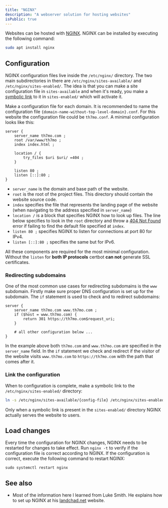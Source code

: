 ```yaml
---
title: "NGINX"
description: "A webserver solution for hosting websites"
isPublic: true
---
```


Websites can be hosted with [NGINX](https://www.nginx.com/).
NGINX can be installed by executing the following command:

```sh
sudo apt install nginx
```

## Configuration
NGINX configuration files live inside the `/etc/nginx/` directory.
The two main subdirectories in there are `/etc/nginx/sites-available/` and `/etc/nginx/sites-enabled/`.
The idea is that you can make a site configuration file in `sites-available` and when it's ready,
you make a [symbolic link](symbolic-link) to it in `sites-enabled/` which will activate it.

Make a configuration file for each domain.
It is recommended to name the configuration file `{domain-name-without-top-level-domain}.conf`.
For this website the configuration file could be `th7mo.conf`.
A minimal configuration looks like this:

```
server {
    server_name th7mo.com ;
    root /var/www/th7mo ;
    index index.html ;

    location / {
        try_files $uri $uri/ =404 ;
    }

    listen 80 ;
    listen [::]:80 ;
}
```

* `server_name` is the domain and base path of the website.
* `root` is the root of the project files. 
  This directory should contain the website source code.
* `index` specifies the file that represents the landing page of the website
  (when navigating to the address specified in `server_name`)
* `location /` is a block that specifies NGINX how to look up files.
   The line below specifies to look in the `root` directory and throw a [404 Not Found](404-not-found) error if failing to find the default file specified at `index`.
* `listen 80 ;` specifies NGINX to listen for connections at port 80 for IPv4.
* `listen [::]:80 ;` specifies the same but for IPv6.

All these components are required for the most minimal configuration.
Without the `listen` for **both IP protocols** certbot **can not** generate SSL certificates.

### Redirecting subdomains
One of the most common use cases for redirecting subdomains is the `www` subdomain. Firstly make sure proper DNS configuration is set up for the subdomain. The `if` statement is used to check and to redirect subdomains:

```
server {
    server_name th7mo.com www.th7mo.com ;
    if ($host = www.th7mo.com) {
        return 301 https://th7mo.com$request_uri;
    }

    # all other configuration below ...
}
```

In the example above both `th7mo.com` and `www.th7mo.com`
are specified in the `server_name` field.
In the `if` statement we check and redirect if the visitor of the website
visits `www.th7mo.com` to `https://th7mo.com` with the path that comes after it.

### Link the configuration
When to configuration is complete, make a symbolic link to the `/etc/nginx/sites-enabled/` directory:

```sh
ln -s /etc/nginx/sites-available/{config-file} /etc/nginx/sites-enabled/
```

Only when a symbolic link is present in the `sites-enabled/` directory NGINX actually serves the website to users.

## Load changes
Every time the configuration for NGINX changes, NGINX needs to be restarted for changes to take effect. Run `nginx -t` to verify if the configuration file is correct according to NGINX. If the configuration is correct, execute the following command to restart NGINX:

```
sudo systemctl restart nginx
```

## See also
* Most of the information here I learned from Luke Smith.
  He explains how to set up NGINX at his [landchad.net](https://landchad.net/basic/nginx/) website.
